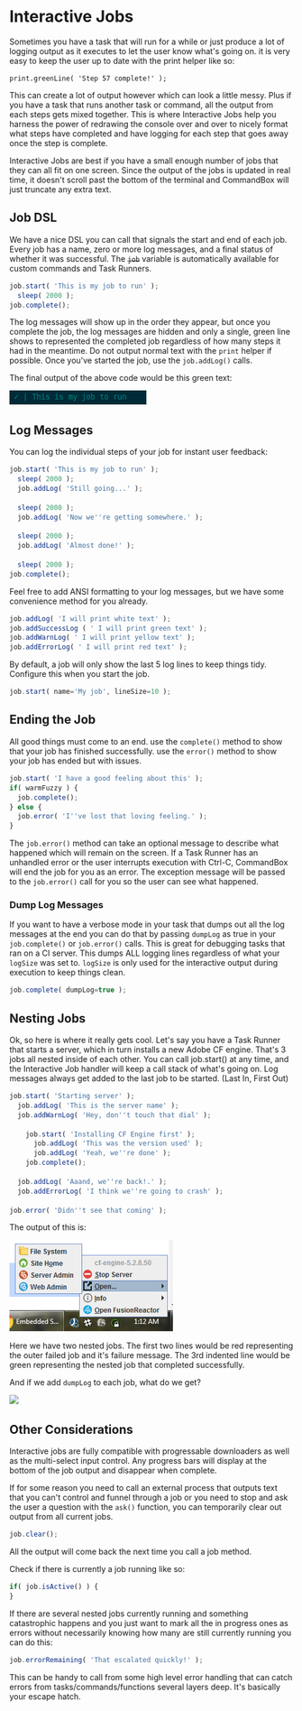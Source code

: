 # Interactive Jobs

Sometimes you have a task that will run for a while or just produce a lot of logging output as it executes to let the user know what's going on. it is very easy to keep the user up to date with the print helper like so:

```
print.greenLine( 'Step 57 complete!' );
```

This can create a lot of output however which can look a little messy. Plus if you have a task that runs another task or command, all the output from each steps gets mixed together. This is where Interactive Jobs help you harness the power of redrawing the console over and over to nicely format what steps have completed and have logging for each step that goes away once the step is complete.

Interactive Jobs are best if you have a small enough number of jobs that they can all fit on one screen. Since the output of the jobs is updated in real time, it doesn't scroll past the bottom of the terminal and CommandBox will just truncate any extra text.

## Job DSL

We have a nice DSL you can call that signals the start and end of each job. Every job has a name, zero or more log messages, and a final status of whether it was successful. The ~~`job`~~ variable is automatically available for custom commands and Task Runners.

```javascript
job.start( 'This is my job to run' );
  sleep( 2000 );
job.complete();
```

The log messages will show up in the order they appear, but once you complete the job, the log messages are hidden and only a single, green line shows to represented the completed job regardless of how many steps it had in the meantime. Do not output normal text with the `print` helper if possible. Once you've started the job, use the `job.addLog()` calls.

The final output of the above code would be this green text:

![](<../.gitbook/assets/image (17).png>)

## Log Messages

You can log the individual steps of your job for instant user feedback:

```javascript
job.start( 'This is my job to run' );
  sleep( 2000 );
  job.addLog( 'Still going...' );

  sleep( 2000 );
  job.addLog( 'Now we''re getting somewhere.' );

  sleep( 2000 );
  job.addLog( 'Almost done!' );

  sleep( 2000 );
job.complete();
```

Feel free to add ANSI formatting to your log messages, but we have some convenience method for you already.

```javascript
job.addLog( 'I will print white text' );
job.addSuccessLog ( ' I will print green text' );
job.addWarnLog( ' I will print yellow text' );
job.addErrorLog( ' I will print red text' );
```

By default, a job will only show the last 5 log lines to keep things tidy. Configure this when you start the job.

```javascript
job.start( name='My job', lineSize=10 );
```

## Ending the Job

All good things must come to an end. use the `complete()` method to show that your job has finished successfully. use the `error()` method to show your job has ended but with issues.

```javascript
job.start( 'I have a good feeling about this' );
if( warmFuzzy ) {
  job.complete();
} else {
  job.error( 'I''ve lost that loving feeling.' );
}
```

The `job.error()` method can take an optional message to describe what happened which will remain on the screen. If a Task Runner has an unhandled error or the user interrupts execution with Ctrl-C, CommandBox will end the job for you as an error. The exception message will be passed to the `job.error()` call for you so the user can see what happened.

### Dump Log Messages

If you want to have a verbose mode in your task that dumps out all the log messages at the end you can do that by passing `dumpLog` as true in your `job.complete()` or `job.error()` calls. This is great for debugging tasks that ran on a CI server. This dumps ALL logging lines regardless of what your `logSize` was set to. `logSize` is only used for the interactive output during execution to keep things clean.

```javascript
job.complete( dumpLog=true );
```

## Nesting Jobs

Ok, so here is where it really gets cool. Let's say you have a Task Runner that starts a server, which in turn installs a new Adobe CF engine. That's 3 jobs all nested inside of each other. You can call job.start() at any time, and the Interactive Job handler will keep a call stack of what's going on. Log messages always get added to the last job to be started. (Last In, First Out)

```javascript
job.start( 'Starting server' );
  job.addLog( 'This is the server name' );
  job.addWarnLog( 'Hey, don''t touch that dial' );

    job.start( 'Installing CF Engine first' );
      job.addLog( 'This was the version used' );
      job.addLog( 'Yeah, we''re done' );
    job.complete();

  job.addLog( 'Aaand, we''re back!.' );
  job.addErrorLog( 'I think we''re going to crash' );

job.error( 'Didn''t see that coming' );
```

The output of this is:

![](<../.gitbook/assets/image (8) (1) (1) (2) (2) (2) (2) (2) (2).png>)

Here we have two nested jobs. The first two lines would be red representing the outer failed job and it's failure message. The 3rd indented line would be green representing the nested job that completed successfully.

And if we add `dumpLog` to each job, what do we get?

![](https://github.com/ortus-docs/commandbox-docs/tree/df981947c5780503203384f9de7118f57ee01ca5/.gitbook/assets/image%20\(4\).png)

## Other Considerations

Interactive jobs are fully compatible with progressable downloaders as well as the multi-select input control. Any progress bars will display at the bottom of the job output and disappear when complete.

If for some reason you need to call an external process that outputs text that you can't control and funnel through a job or you need to stop and ask the user a question with the `ask()` function, you can temporarily clear out output from all current jobs.

```javascript
job.clear();
```

All the output will come back the next time you call a job method.

Check if there is currently a job running like so:

```javascript
if( job.isActive() ) {
}
```

If there are several nested jobs currently running and something catastrophic happens and you just want to mark all the in progress ones as errors without necessarily knowing how many are still currently running you can do this:

```javascript
job.errorRemaining( 'That escalated quickly!' );
```

This can be handy to call from some high level error handling that can catch errors from tasks/commands/functions several layers deep. It's basically your escape hatch.
